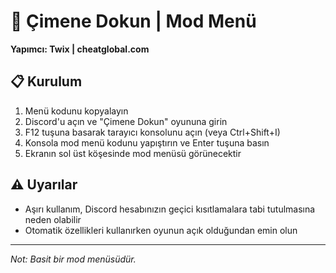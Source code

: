 # 🌿 Çimene Dokun | Mod Menü
**Yapımcı: Twix | cheatglobal.com**

## 📋 Kurulum

1. Menü kodunu kopyalayın
2. Discord'u açın ve "Çimene Dokun" oyununa girin
3. F12 tuşuna basarak tarayıcı konsolunu açın (veya Ctrl+Shift+I)
4. Konsola mod menü kodunu yapıştırın ve Enter tuşuna basın
5. Ekranın sol üst köşesinde mod menüsü görünecektir

## ⚠️ Uyarılar

- Aşırı kullanım, Discord hesabınızın geçici kısıtlamalara tabi tutulmasına neden olabilir
- Otomatik özellikleri kullanırken oyunun açık olduğundan emin olun


---

*Not: Basit bir mod menüsüdür.* 
